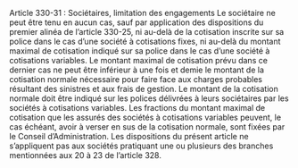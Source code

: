 Article 330-31 : Sociétaires, limitation des engagements
Le sociétaire ne peut être tenu en aucun cas, sauf par application des dispositions du premier alinéa de l’article 330-25, ni au-delà de la cotisation inscrite sur sa police dans le cas d’une société à cotisations fixes, ni au-delà du montant maximal de cotisation indiqué sur sa police dans le cas d’une société à cotisations variables.
Le montant maximal de cotisation prévu dans ce dernier cas ne peut être inférieur à une fois et demie le montant de la cotisation normale nécessaire pour faire face aux charges probables résultant des sinistres et aux frais de gestion.
Le montant de la cotisation normale doit être indiqué sur les polices délivrées à leurs sociétaires par les sociétés à cotisations variables.
Les fractions du montant maximal de cotisation que les assurés des sociétés à cotisations variables peuvent, le cas échéant, avoir à verser en sus de la cotisation normale, sont fixées par le Conseil d’Administration.
Les dispositions du présent article ne s’appliquent pas aux sociétés pratiquant une ou plusieurs des branches mentionnées aux 20 à 23 de l’article 328.